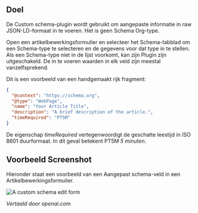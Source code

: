 <!-- Filename: Localhost / Display title: Schema.org - Aangepast -->

## Doel

De Custom schema-plugin wordt gebruikt om aangepaste informatie in raw JSON-LD-formaat in te voeren. Het is geen Schema Org-type.

Open een artikelbewerkingsformulier en selecteer het Schema-tabblad om een Schema-type te selecteren en de gegevens voor dat type in te stellen. Als een Schema-type niet in de lijst voorkomt, kan zijn Plugin zijn uitgeschakeld. De in te voeren waarden in elk veld zijn meestal vanzelfsprekend.

Dit is een voorbeeld van een handgemaakt rijk fragment:

```json
{
  "@context": "https://schema.org",
  "@type": "WebPage",
  "name": "Your Article Title",
  "description": "A brief description of the article.",
  "timeRequired": "PT5M"
}
```

De eigenschap *timeRequired* vertegenwoordigt de geschatte leestijd in ISO 8601 duurformaat. In dit geval betekent PT5M *5 minuten*.

## Voorbeeld Screenshot

Hieronder staat een voorbeeld van een Aangepast schema-veld in een Artikelbewerkingsformulier.

![A custom schema edit form](../../../en/images/schemas/edit-schema-custom.png)

*Vertaald door openai.com*

